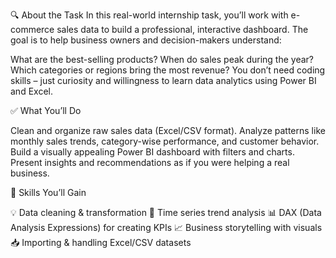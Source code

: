 🔍 About the Task
In this real-world internship task, you’ll work with e-commerce sales data to build a professional, interactive dashboard. The goal is to help business owners and decision-makers understand:

What are the best-selling products?
When do sales peak during the year?
Which categories or regions bring the most revenue?
You don’t need coding skills – just curiosity and willingness to learn data analytics using Power BI and Excel.

✅ What You’ll Do

Clean and organize raw sales data (Excel/CSV format).
Analyze patterns like monthly sales trends, category-wise performance, and customer behavior.
Build a visually appealing Power BI dashboard with filters and charts.
Present insights and recommendations as if you were helping a real business.

🎯 Skills You’ll Gain

💡 Data cleaning & transformation
📆 Time series trend analysis
📊 DAX (Data Analysis Expressions) for creating KPIs
📈 Business storytelling with visuals
📥 Importing & handling Excel/CSV datasets
